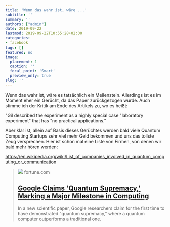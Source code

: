 ```yaml
---
title: 'Wenn das wahr ist, wäre ...'
subtitle: ''
summary: ''
authors: ["admin"]
date: 2019-09-22
lastmod: 2019-09-22T10:55:28+02:00
categories:
- facebook
tags: []
featured: no
image:
  placement: 1
  caption: ''
  focal_point: 'Smart'
  preview_only: true
slug: ''
---
```

Wenn das wahr ist, wäre es tatsächlich ein Meilenstein. Allerdings  ist es im Moment eher ein Gerücht, da das Paper zurückgezogen wurde. Auch stimme ich der Kritik am Ende des Artikels zu, wo es heißt:

"Gil described the experiment as a highly special case "laboratory experiment" that has "no practical applications."

Aber klar ist, allein auf Basis dieses Gerüchtes werden bald viele Quantum Computing Startups sehr viel mehr Geld bekommen und uns das tollste Zeug versprechen. Hier ist schon mal eine Liste von Firmen, von denen wir bald mehr hören werden:

https://en.wikipedia.org/wiki/List_of_companies_involved_in_quantum_computing_or_communication
> [![](https://content.fortune.com/wp-content/uploads/2019/09/GettyImages-1169427542.jpg?resize=1200,600)](https://fortune.com/2019/09/20/google-claims-quantum-supremacy/)
> fortune.com
> ## [Google Claims 'Quantum Supremacy,' Marking a Major Milestone in Computing](https://fortune.com/2019/09/20/google-claims-quantum-supremacy/)
>
>In a new scientific paper, Google researchers claim for the first time to have demonstrated "quantum supremacy," where a quantum computer outperforms a traditional one.

